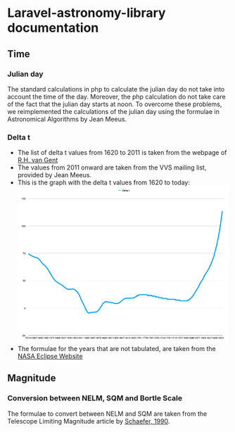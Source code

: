 # Laravel-astronomy-library documentation

## Time

### Julian day

The standard calculations in php to calculate the julian day do not take into account the time of the day. Moreover, the php calculation do not take care of the fact that the julian day starts at noon.  To overcome these problems, we reimplemented the calculations of the julian day using the formulae in Astronomical Algorithms by Jean Meeus.

### Delta t

- The list of delta t values from 1620 to 2011 is taken from the webpage of [R.H. van Gent](https://www.staff.science.uu.nl/~gent0113/deltat/deltat.htm)
- The values from 2011 onward are taken from the VVS mailing list, provided by Jean Meeus.
- This is the graph with the delta t values from 1620 to today:
![Delta t values](deltat.png "Delta t values")
- The formulae for the years that are not tabulated, are taken from the [NASA Eclipse Website](https://eclipse.gsfc.nasa.gov/SEcat5/deltatpoly.html)

## Magnitude

### Conversion between NELM, SQM and Bortle Scale

The formulae to convert between NELM and SQM are taken from the Telescope Limiting Magnitude article by [Schaefer, 1990](http://adsbit.harvard.edu/cgi-bin/nph-iarticle_query?bibcode=1990PASP..102..212S).
